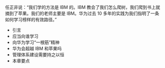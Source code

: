 任正非说：“我们学的方法是 IBM 的。IBM 教会了我们怎么爬树，我们爬到书上就摘到了苹果。我们的老师主要是 IBM。华为过去 10 多年的实践为我们指明了一条如何学习榜样的有效路径。”

* 引言
* 应当向谁学习
* 向华为学习“一根筋”精神
* 华为会超越 IBM 和苹果吗
* 管理体系建设需要持之以恒
* 本章要点